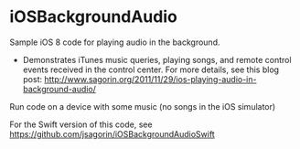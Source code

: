 iOSBackgroundAudio
==================

Sample iOS 8 code for playing audio in the background. 
 - Demonstrates iTunes music queries, playing songs, and remote control events received in the control center.
For more details, see this blog post: http://www.sagorin.org/2011/11/29/ios-playing-audio-in-background-audio/

Run code on a device with some music (no songs in the iOS simulator)

For the Swift version of this code, see https://github.com/jsagorin/iOSBackgroundAudioSwift

